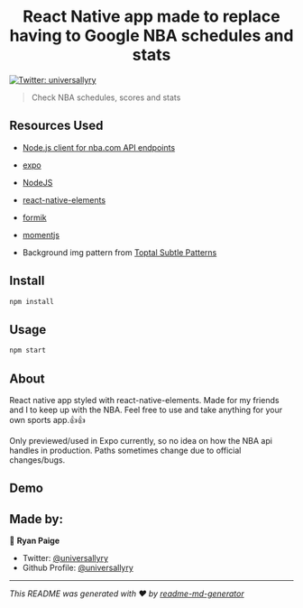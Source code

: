 <h1 align="center">React Native app made to replace having to Google NBA schedules and stats</h1>
<p>
  <a href="https://twitter.com/universallyry" target="_blank">
    <img alt="Twitter: universallyry" src="https://img.shields.io/twitter/follow/universallyry.svg?style=social" />
  </a>
</p>

> Check NBA schedules, scores and stats

## Resources Used

- [Node.js client for nba.com API endpoints](https://github.com/bttmly/nba)

- [expo](https://expo.io/)
- [NodeJS](https://nodejs.org/en/download/)
- [react-native-elements](https://reactnativeelements.com/)
- [formik](https://formik.org/docs/guides/react-native)
- [momentjs](https://momentjs.com/)
- Background img pattern from [Toptal Subtle Patterns](https://www.toptal.com/designers/subtlepatterns/)

## Install

```sh
npm install
```

## Usage

```sh
npm start
```

## About

React native app styled with react-native-elements. Made for my friends and I to keep up with the NBA. Feel free to use and take anything for your own sports app.:thumbsup::thumbsup:

Only previewed/used in Expo currently, so no idea on how the NBA api handles in production. Paths sometimes change due to official changes/bugs.

## Demo

## Made by:

👤 **Ryan Paige**

- Twitter: [@universallyry](https://twitter.com/universallyry)
- Github Profile: [@universallyry](https://github.com/universallyry)

---

_This README was generated with ❤️ by [readme-md-generator](https://github.com/kefranabg/readme-md-generator)_
